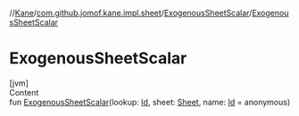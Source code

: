 //[Kane](../../index.md)/[com.github.jomof.kane.impl.sheet](../index.md)/[ExogenousSheetScalar](index.md)/[ExogenousSheetScalar](-exogenous-sheet-scalar.md)



# ExogenousSheetScalar  
[jvm]  
Content  
fun [ExogenousSheetScalar](-exogenous-sheet-scalar.md)(lookup: [Id](../../com.github.jomof.kane.impl/index.md#%5Bcom.github.jomof.kane.impl%2FId%2F%2F%2FPointingToDeclaration%2F%5D%2FClasslikes%2F-1222266375), sheet: [Sheet](../-sheet/index.md), name: [Id](../../com.github.jomof.kane.impl/index.md#%5Bcom.github.jomof.kane.impl%2FId%2F%2F%2FPointingToDeclaration%2F%5D%2FClasslikes%2F-1222266375) = anonymous)  



